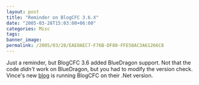 ```yaml
---
layout: post
title: "Reminder on BlogCFC 3.6.X"
date: "2005-03-28T15:03:00+06:00"
categories: Misc 
tags: 
banner_image: 
permalink: /2005/03/28/EAE0AEC7-F76B-DF80-FFE58AC3A61266C8
---
```


Just a reminder, but BlogCFC 3.6 added BlueDragon support. Not that the code <i>didn't</i> work on BlueDragon, but you had to modify the version check. Vince's new <a href="http://blog.newatlanta.com/index.cfm">blog</a> is running BlogCFC on their .Net version.